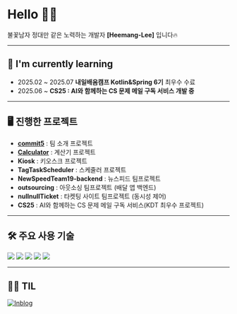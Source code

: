 # Hello 🖐🏻
불꽃남자 정대만 같은 노력하는 개발자 **[Heemang-Lee]** 입니다🔥

---

## 📖 I'm currently learning
- 2025.02 ~ 2025.07 **내일배움캠프 Kotlin&Spring 6기** 최우수 수료 
- 2025.06 ~ **CS25 : AI와 함께하는 CS 문제 메일 구독 서비스 개발 중**

---

## 🖥️ 진행한 프로젝트
- [**commit5**](https://github.com/commit5team/commit5) : 팀 소개 프로젝트
- [**Calculator**](https://github.com/HeeMang-Lee/Calculator) : 계산기 프로젝트
- **Kiosk** : 키오스크 프로젝트
- **TagTaskScheduler** : 스케줄러 프로젝트
- **NewSpeedTeam19-backend** : 뉴스피드 팀프로젝트
- **outsourcing** : 아웃소싱 팀프로젝트 (배달 앱 백엔드)
- **nullnullTicket** : 타켓팅 사이트 팀프로젝트 (동시성 제어)
- **CS25** : AI와 함께하는 CS 문제 메일 구독 서비스(KDT 최우수 프로젝트)

---

## 🛠 주요 사용 기술
<p>
  <img src="https://img.shields.io/badge/IntelliJ%20IDEA-000000?style=for-the-badge&logo=intellijidea&logoColor=white"/>
  <img src="https://img.shields.io/badge/Java-ED8B00?style=for-the-badge&logo=coffeescript&logoColor=white"/>
  <img src="https://img.shields.io/badge/MySQL-4479A1?style=for-the-badge&logo=mysql&logoColor=white"/>
  <img src="https://img.shields.io/badge/Redis-DC382D?style=for-the-badge&logo=redis&logoColor=white"/>
  <img src="https://img.shields.io/badge/Spring-6DB33F?style=for-the-badge&logo=spring&logoColor=white"/>
</p>

---

## ✍🏻 TIL
[![Inblog](https://img.shields.io/badge/Inblog-000000?style=for-the-badge&logo=readme&logoColor=white)](https://thishope.inblog.io/)
